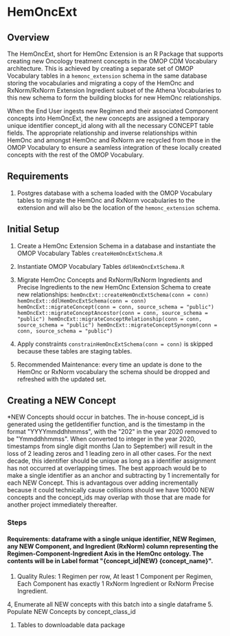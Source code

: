 # HemOncExt   
## Overview  
The HemOncExt, short for HemOnc Extension is an R Package that supports creating new Oncology treatment concepts in the OMOP CDM Vocabulary architecture. This is achieved by creating a separate set of OMOP Vocabulary tables in a `hemonc_extension` schema in the same database storing the vocabularies and migrating a copy of the HemOnc and RxNorm/RxNorm Extension Ingredient subset of the Athena Vocabularies to this new schema to form the building blocks for new HemOnc relationships. 

When the End User ingests new Regimen and their associated Component concepts into HemOncExt, the new concepts are assigned a temporary unique identifier concept_id along with all the necessary CONCEPT table fields. The appropriate relationship and inverse relationships within HemOnc and amongst HemOnc and RxNorm are recycled from those in the OMOP Vocabulary to ensure a seamless integration of these locally created concepts with the rest of the OMOP Vocabulary. 

## Requirements  
1. Postgres database with a schema loaded with the OMOP Vocabulary tables to migrate the HemOnc and RxNorm vocabularies to the extension and will also be the location of the `hemonc_extension` schema.  
  
## Initial Setup
1. Create a HemOnc Extension Schema in a database and instantiate the OMOP Vocabulary Tables `createHemOncExtSchema.R`
2. Instantiate OMOP Vocabulary Tables `ddlHemOncExtSchema.R`
3. Migrate HemOnc Concepts and RxNorm/RxNorm Ingredients and Precise Ingredients to the new HemOnc Extension Schema to create new relationships: 
        ```hemOncExt::createHemOncExtSchema(conn = conn)
        hemOncExt::ddlHemOncExtSchema(conn = conn)
        hemOncExt::migrateConcept(conn = conn,
                                  source_schema = "public")
        hemOncExt::migrateConceptAncestor(conn = conn,
                                          source_schema = "public")
        hemOncExt::migrateConceptRelationship(conn = conn,
                                              source_schema = "public")
        hemOncExt::migrateConceptSynonym(conn = conn,
                                         source_schema = "public")```  
                                 
3. Apply constraints `constrainHemOncExtSchema(conn = conn)` is skipped because these tables are staging tables.
4. Recommended Maintenance: every time an update is done to the HemOnc or RxNorm vocabulary the schema should be dropped and refreshed with the updated set. 

## Creating a NEW Concept  
*NEW Concepts should occur in batches. The in-house concept_id is generated using the getIdentifier function, and is the timestamp in the format "YYYYmmddhhmmss", with the "202" in the year 2020 removed to be "Ymmddhhmmss". When converted to integer in the year 2020, timestamps from single digit months (Jan to September) will result in the loss of 2 leading zeros and 1 leading zero in all other cases. For the next decade, this identifier should be unique as long as a identifier assignment has not occurred at overlapping times. The best approach would be to make a single identifier as an anchor and subtracting by 1 incrementally for each NEW Concept. This is advantagous over adding incrementally because it could technically cause collisions should we have 10000 NEW concepts and the concept_ids may overlap with those that are made for another project immediately thereafter. 
  
### Steps  
#### Requirements: dataframe with a single unique identifier, NEW Regimen, any NEW Component, and Ingredient (RxNorm) column representing the Regimen-Component-Ingredient Axis in the HemOnc ontology. The contents will be in Label format "{concept_id|NEW} {concept_name}".  
1. Quality Rules: 1 Regimen per row, At least 1 Component per Regimen, Each Component has exactly 1 RxNorm Ingredient or RxNorm Precise Ingredient.  


4, Enumerate all NEW concepts with this batch into a single dataframe
5. Populate NEW Concepts by concept_class_id
1. Tables to downloadable data package
